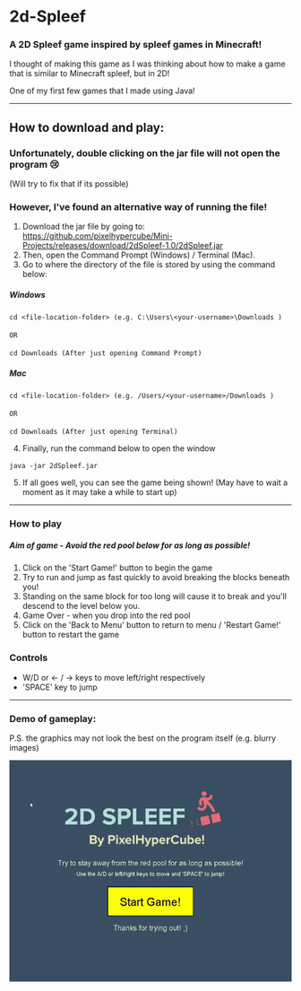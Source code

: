 # 2d-Spleef
### A 2D Spleef game inspired by spleef games in Minecraft!

I thought of making this game as I was thinking about how to make a game that is similar to Minecraft spleef, but in 2D!

One of my first few games that I made using Java!

-----

## How to download and play:
### Unfortunately, double clicking on the jar file will not open the program 😢
(Will try to fix that if its possible)
### However, I've found an alternative way of running the file!

1. Download the jar file by going to: https://github.com/pixelhypercube/Mini-Projects/releases/download/2dSpleef-1.0/2dSpleef.jar
2. Then, open the Command Prompt (Windows) / Terminal (Mac).
3. Go to where the directory of the file is stored by using the command below:
##### Windows
```
cd <file-location-folder> (e.g. C:\Users\<your-username>\Downloads )

OR 

cd Downloads (After just opening Command Prompt)
```
##### Mac
```
cd <file-location-folder> (e.g. /Users/<your-username>/Downloads )

OR 

cd Downloads (After just opening Terminal)
```
4. Finally, run the command below to open the window
```
java -jar 2dSpleef.jar
```
5. If all goes well, you can see the game being shown!
(May have to wait a moment as it may take a while to start up)

----- 

### How to play
##### Aim of game - Avoid the red pool below for as long as possible!
1. Click on the 'Start Game!' button to begin the game
2. Try to run and jump as fast quickly to avoid breaking the blocks beneath you!
3. Standing on the same block for too long will cause it to break and you'll descend to the level below you.
4. Game Over - when you drop into the red pool
5. Click on the 'Back to Menu' button to return to menu / 'Restart Game!' button to restart the game

### Controls
- W/D or ← / → keys to move left/right respectively
- 'SPACE' key to jump

-----

### Demo of gameplay:
P.S. the graphics may not look the best on the program itself (e.g. blurry images)

![](demo.gif)
